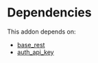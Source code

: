 # Dependencies

This addon depends on:

- [base_rest](https://github.com/bringout/oca-technical)
- [auth_api_key](https://github.com/bringout/oca-server-auth)

